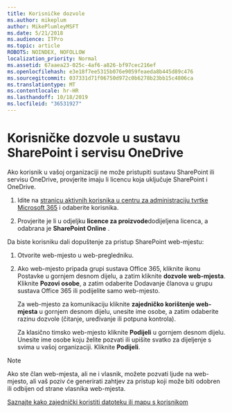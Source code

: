 ```yaml
---
title: Korisničke dozvole
ms.author: mikeplum
author: MikePlumleyMSFT
ms.date: 5/21/2018
ms.audience: ITPro
ms.topic: article
ROBOTS: NOINDEX, NOFOLLOW
localization_priority: Normal
ms.assetid: 67aaea23-025c-4af6-a826-bf97cec216ef
ms.openlocfilehash: e3e18f7ee5315b076e9059feaeda8b445d89c476
ms.sourcegitcommit: 037331d71f06750d972c0b6278b23bb15c4806ca
ms.translationtype: MT
ms.contentlocale: hr-HR
ms.lasthandoff: 10/18/2019
ms.locfileid: "36531927"
---
```

# <a name="user-permissions-in-sharepoint-and-onedrive"></a>Korisničke dozvole u sustavu SharePoint i servisu OneDrive

Ako korisnik u vašoj organizaciji ne može pristupiti sustavu SharePoint ili servisu OneDrive, provjerite imaju li licencu koja uključuje SharePoint i OneDrive. 
  
1. Idite na [stranicu aktivnih korisnika u centru za administraciju tvrtke Microsoft 365](https://portal.office.com/adminportal/home#/users) i odaberite korisnika. 
    
2. Provjerite je li u odjeljku **licence za proizvode**dodijeljena licenca, a odabrana je **SharePoint Online** . 
    
 Da biste korisniku dali dopuštenje za pristup SharePoint web-mjestu: 
  
1. Otvorite web-mjesto u web-pregledniku.
    
2. Ako web-mjesto pripada grupi sustava Office 365, kliknite ikonu Postavke u gornjem desnom dijelu, a zatim kliknite **dozvole web-mjesta**. Kliknite **Pozovi osobe**, a zatim odaberite Dodavanje članova u grupu sustava Office 365 ili podijelite samo web-mjesto. 
    
    Za web-mjesto za komunikaciju kliknite **zajedničko korištenje web-mjesta** u gornjem desnom dijelu, unesite ime osobe, a zatim odaberite razinu dozvole (čitanje, uređivanje ili potpuna kontrola). 
    
    Za klasično timsko web-mjesto kliknite **Podijeli** u gornjem desnom dijelu. Unesite ime osobe koju želite pozvati ili upišite svatko za dijeljenje s svima u vašoj organizaciji. Kliknite **Podijeli**.
    
> [!NOTE]
> Ako ste član web-mjesta, ali ne i vlasnik, možete pozvati ljude na web-mjesto, ali vaš poziv će generirati zahtjev za pristup koji može biti odobren ili odbijen od strane vlasnika web-mjesta. 
  
[Saznajte kako zajednički koristiti datoteku ili mapu s korisnikom](https://go.microsoft.com/fwlink/?linkid=533408)
  

